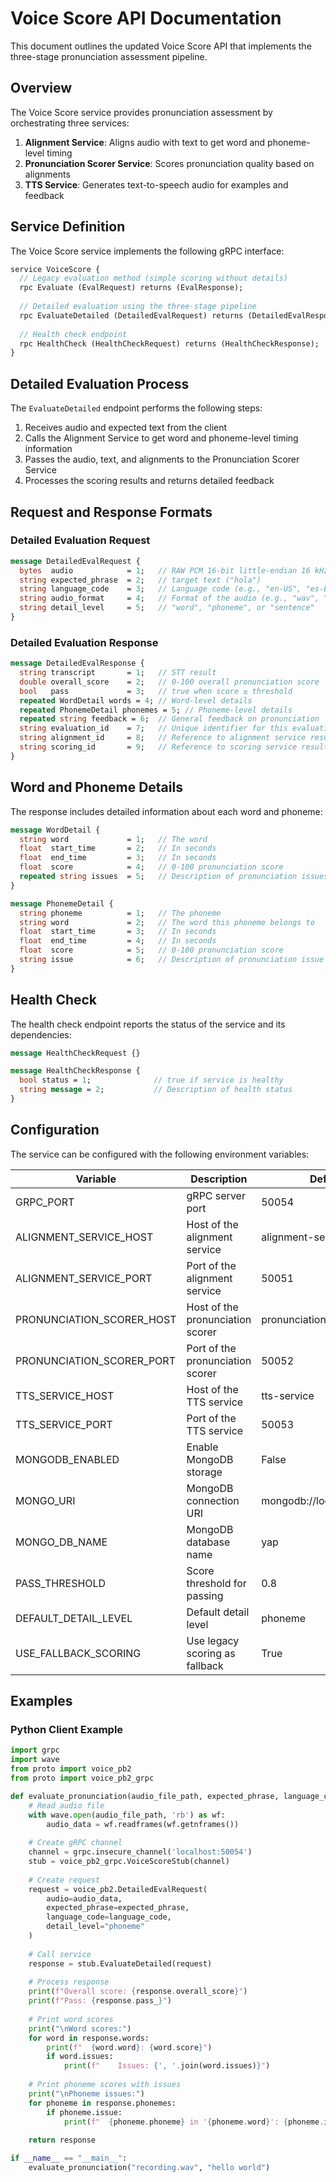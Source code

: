 # Voice Score API Documentation

This document outlines the updated Voice Score API that implements the three-stage pronunciation assessment pipeline.

## Overview

The Voice Score service provides pronunciation assessment by orchestrating three services:

1. **Alignment Service**: Aligns audio with text to get word and phoneme-level timing
2. **Pronunciation Scorer Service**: Scores pronunciation quality based on alignments
3. **TTS Service**: Generates text-to-speech audio for examples and feedback

## Service Definition

The Voice Score service implements the following gRPC interface:

```protobuf
service VoiceScore {
  // Legacy evaluation method (simple scoring without details)
  rpc Evaluate (EvalRequest) returns (EvalResponse);
  
  // Detailed evaluation using the three-stage pipeline
  rpc EvaluateDetailed (DetailedEvalRequest) returns (DetailedEvalResponse);
  
  // Health check endpoint
  rpc HealthCheck (HealthCheckRequest) returns (HealthCheckResponse);
}
```

## Detailed Evaluation Process

The `EvaluateDetailed` endpoint performs the following steps:

1. Receives audio and expected text from the client
2. Calls the Alignment Service to get word and phoneme-level timing information
3. Passes the audio, text, and alignments to the Pronunciation Scorer Service
4. Processes the scoring results and returns detailed feedback

## Request and Response Formats

### Detailed Evaluation Request

```protobuf
message DetailedEvalRequest {
  bytes  audio            = 1;   // RAW PCM 16-bit little-endian 16 kHz mono
  string expected_phrase  = 2;   // target text ("hola")
  string language_code    = 3;   // Language code (e.g., "en-US", "es-ES")
  string audio_format     = 4;   // Format of the audio (e.g., "wav", "mp3")
  string detail_level     = 5;   // "word", "phoneme", or "sentence"
}
```

### Detailed Evaluation Response

```protobuf
message DetailedEvalResponse {
  string transcript       = 1;   // STT result
  double overall_score    = 2;   // 0-100 overall pronunciation score
  bool   pass             = 3;   // true when score ≥ threshold
  repeated WordDetail words = 4; // Word-level details
  repeated PhonemeDetail phonemes = 5; // Phoneme-level details
  repeated string feedback = 6;  // General feedback on pronunciation
  string evaluation_id    = 7;   // Unique identifier for this evaluation
  string alignment_id     = 8;   // Reference to alignment service result
  string scoring_id       = 9;   // Reference to scoring service result
}
```

## Word and Phoneme Details

The response includes detailed information about each word and phoneme:

```protobuf
message WordDetail {
  string word             = 1;   // The word
  float  start_time       = 2;   // In seconds
  float  end_time         = 3;   // In seconds
  float  score            = 4;   // 0-100 pronunciation score
  repeated string issues  = 5;   // Description of pronunciation issues
}

message PhonemeDetail {
  string phoneme          = 1;   // The phoneme
  string word             = 2;   // The word this phoneme belongs to
  float  start_time       = 3;   // In seconds
  float  end_time         = 4;   // In seconds
  float  score            = 5;   // 0-100 pronunciation score
  string issue            = 6;   // Description of pronunciation issue
}
```

## Health Check

The health check endpoint reports the status of the service and its dependencies:

```protobuf
message HealthCheckRequest {}

message HealthCheckResponse {
  bool status = 1;              // true if service is healthy
  string message = 2;           // Description of health status
}
```

## Configuration

The service can be configured with the following environment variables:

| Variable | Description | Default |
|----------|-------------|---------|
| GRPC_PORT | gRPC server port | 50054 |
| ALIGNMENT_SERVICE_HOST | Host of the alignment service | alignment-service |
| ALIGNMENT_SERVICE_PORT | Port of the alignment service | 50051 |
| PRONUNCIATION_SCORER_HOST | Host of the pronunciation scorer | pronunciation-scorer |
| PRONUNCIATION_SCORER_PORT | Port of the pronunciation scorer | 50052 |
| TTS_SERVICE_HOST | Host of the TTS service | tts-service |
| TTS_SERVICE_PORT | Port of the TTS service | 50053 |
| MONGODB_ENABLED | Enable MongoDB storage | False |
| MONGO_URI | MongoDB connection URI | mongodb://localhost:27017 |
| MONGO_DB_NAME | MongoDB database name | yap |
| PASS_THRESHOLD | Score threshold for passing | 0.8 |
| DEFAULT_DETAIL_LEVEL | Default detail level | phoneme |
| USE_FALLBACK_SCORING | Use legacy scoring as fallback | True |

## Examples

### Python Client Example

```python
import grpc
import wave
from proto import voice_pb2
from proto import voice_pb2_grpc

def evaluate_pronunciation(audio_file_path, expected_phrase, language_code="en-US"):
    # Read audio file
    with wave.open(audio_file_path, 'rb') as wf:
        audio_data = wf.readframes(wf.getnframes())
    
    # Create gRPC channel
    channel = grpc.insecure_channel('localhost:50054')
    stub = voice_pb2_grpc.VoiceScoreStub(channel)
    
    # Create request
    request = voice_pb2.DetailedEvalRequest(
        audio=audio_data,
        expected_phrase=expected_phrase,
        language_code=language_code,
        detail_level="phoneme"
    )
    
    # Call service
    response = stub.EvaluateDetailed(request)
    
    # Process response
    print(f"Overall score: {response.overall_score}")
    print(f"Pass: {response.pass_}")
    
    # Print word scores
    print("\nWord scores:")
    for word in response.words:
        print(f"  {word.word}: {word.score}")
        if word.issues:
            print(f"    Issues: {', '.join(word.issues)}")
    
    # Print phoneme scores with issues
    print("\nPhoneme issues:")
    for phoneme in response.phonemes:
        if phoneme.issue:
            print(f"  {phoneme.phoneme} in '{phoneme.word}': {phoneme.issue}")
    
    return response

if __name__ == "__main__":
    evaluate_pronunciation("recording.wav", "hello world")
```
